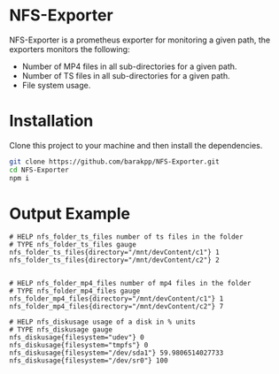 # NFS-Exporter

NFS-Exporter is a prometheus exporter for monitoring a given path, the exporters monitors the following:
* Number of MP4 files in all sub-directories for a given path.
* Number of TS files in all sub-directories for a given path.
* File system usage.

# Installation

Clone this project to your machine and then install the dependencies.

```bash
git clone https://github.com/barakpp/NFS-Exporter.git 
cd NFS-Exporter
npm i
```

# Output Example

```
# HELP nfs_folder_ts_files number of ts files in the folder
# TYPE nfs_folder_ts_files gauge
nfs_folder_ts_files{directory="/mnt/devContent/c1"} 1
nfs_folder_ts_files{directory="/mnt/devContent/c2"} 2


# HELP nfs_folder_mp4_files number of mp4 files in the folder
# TYPE nfs_folder_mp4_files gauge
nfs_folder_mp4_files{directory="/mnt/devContent/c1"} 1
nfs_folder_mp4_files{directory="/mnt/devContent/c2"} 7

# HELP nfs_diskusage usage of a disk in % units
# TYPE nfs_diskusage gauge
nfs_diskusage{filesystem="udev"} 0
nfs_diskusage{filesystem="tmpfs"} 0
nfs_diskusage{filesystem="/dev/sda1"} 59.9806514027733
nfs_diskusage{filesystem="/dev/sr0"} 100
```
